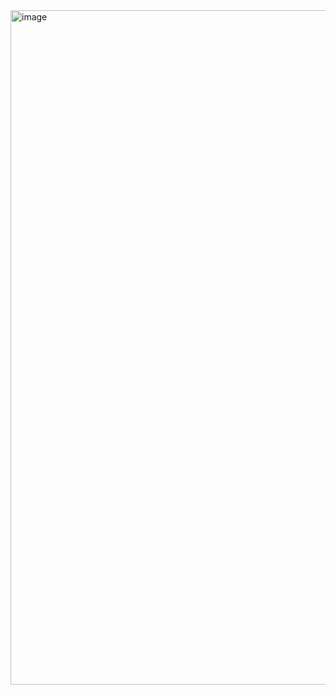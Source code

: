 <img width="1919" height="1079" alt="image" src="https://github.com/user-attachments/assets/c926d285-943e-436b-ae6a-92f0c4f5a00b" />
